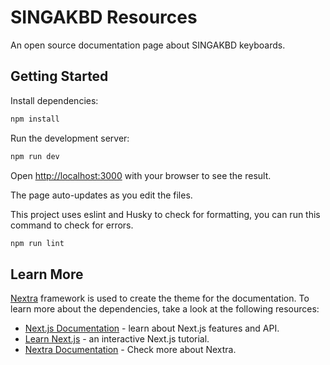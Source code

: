# SINGAKBD Resources

An open source documentation page about SINGAKBD keyboards.

## Getting Started

Install dependencies:

```bash
npm install
```

Run the development server:

```bash
npm run dev
```

Open [http://localhost:3000](http://localhost:3000) with your browser to see the result.

The page auto-updates as you edit the files.

This project uses eslint and Husky to check for formatting, you can run this command to check for errors.

```bash
npm run lint
```

## Learn More

[Nextra](https://nextra.site/) framework is used to create the theme for the documentation.
To learn more about the dependencies, take a look at the following resources:

- [Next.js Documentation](https://nextjs.org/docs) - learn about Next.js features and API.
- [Learn Next.js](https://nextjs.org/learn) - an interactive Next.js tutorial.
- [Nextra Documentation](https://nextra.site/docs) - Check more about Nextra.
